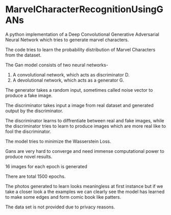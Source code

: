 # MarvelCharacterRecognitionUsingGANs
A python implementation of a Deep Convolutional Generative Adversarial Neural Network which tries to generate marvel characters.

The code tries to learn the probability distribution of Marvel Characters from the dataset.

The Gan model consists of two neural networks-<br>
1. A convolutional network, which acts as discriminator D.
2. A devolutional network, which acts as a generator G.

The generator takes a random input, sometimes called noise vector to produce a fake image.

The discriminator takes input a image from real dataset and generated output by the discriminator.

The discriminator learns to diffrentiate between real and fake images, while the discriminator tries to learn to produce images which are more real like to fool the discriminator.

The model tries to minimize the Wasserstein Loss.

Gans are very hard to converge and need immense computational power to produce novel results.

16 images for each epoch is generated

There are total 1500 epochs.


The photos generated to learn looks meaningless at first instance but if we take a closer look a the examples we can clearly see
the model has learned to make some edges and form comic book like patters.

The data set is not provided due to privacy reasons.